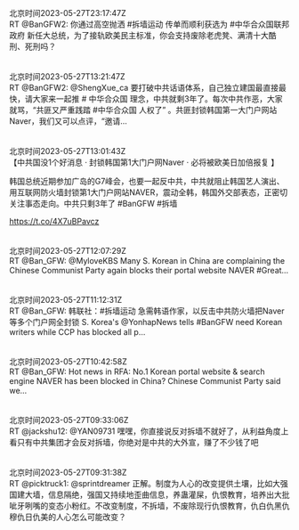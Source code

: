 北京时间2023-05-27T23:17:47Z<br>RT @BanGFW2: 你通过高空抛洒 #拆墙运动 传单而顺利获选为 #中华合众国联邦政府 新任大总统，为了接轨欧美民主标准，你会支持废除老虎凳、满清十大酷刑、死刑吗？<br><br><br>北京时间2023-05-27T13:21:47Z<br>RT @BanGFW2: @ShengXue_ca 要打破中共话语体系，自己独立建国最直接最快，请大家来一起推 # 中华合众国 理念，中共就剩3年了。每次中共作恶，大家就骂，“共匪又严重践踏 #中华合众国 人权了” 。共匪封锁韩国第一大门户网站Naver，我们又可以点评，“邀请…<br><br><br>北京时间2023-05-27T13:01:43Z<br>【中共国没1个好消息 · 封锁韩国第1大门户网Naver · 必将被欧美日加倍报复 】

韩国总统近期参加广岛的G7峰会，也要一起反中共，中共就阻止韩国艺人演出、用互联网防火墙封锁第1大门户网站NAVER，震动全韩，韩国外交部表态，正密切关注事态走向。中共只剩3年了
#BanGFW #拆墙

https://t.co/4X7uBPavcz<br><br><br>北京时间2023-05-27T12:07:29Z<br>RT @Ban_GFW: @MyloveKBS Many S. Korean in China are complaining the Chinese Communist Party again blocks their portal website NAVER  #Great…<br><br><br>北京时间2023-05-27T11:12:31Z<br>RT @Ban_GFW: 韩联社：#拆墙运动 急需韩语作家，以反击中共防火墙把Naver等多个门户网全封锁
S. Korea's  @YonhapNews tells #BanGFW need Korean writers while CCP has blocked all p…<br><br><br>北京时间2023-05-27T10:42:58Z<br>RT @Ban_GFW: Hot news in RFA: No.1  Korean portal website &amp; search engine NAVER has been blocked in China? Chinese Communist Party said we…<br><br><br>北京时间2023-05-27T09:33:06Z<br>RT @jackshu12: @YAN09731 嘿嘿，你直接说反对拆墙不就好了，从利益角度上看只有中共集团才会反对拆墙，你绝对是中共的大外宣，赚了不少钱了吧<br><br><br>北京时间2023-05-27T09:31:38Z<br>RT @picktruck1: @sprintdreamer 正解。制度为人心的改变提供土壤，比如大强国建大墙，信息隔绝，强国又持续地歪曲信息，养蛊灌屎，仇恨教育，培养出大批呲牙咧嘴的变态小粉红。不改变制度，不拆墙，不废除现行仇恨教育，仇白仇黑仇穆仇日仇美的人心怎么可能改变？<br><br><br>